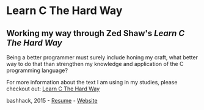 # Learn C The Hard Way
## Working my way through Zed Shaw's _Learn C The Hard Way_
Being a better programmer must surely include honing my craft, what better way to do that than
strengthen my knowledge and application of the C programming language?

For more information about the text I am using in my studies, please checkout out: [Learn C The Hard Way](http://c.learncodethehardway.org/book/)

bashhack, 2015 - [Resume](https://www.linkedin.com/in/marclaughton) - [Website](http://www.marclaughton.com/)